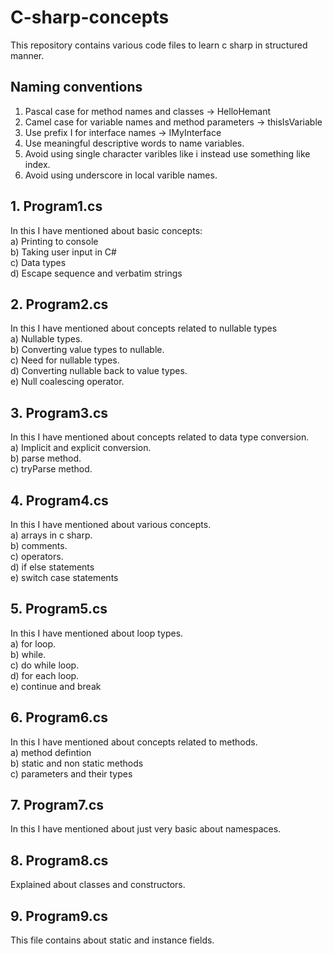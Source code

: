 # C-sharp-concepts
This repository contains various code files to learn c sharp in structured manner.

## Naming conventions<br>
1. Pascal case for method names and classes -> HelloHemant<br>
2. Camel case for variable names and method parameters -> thisIsVariable<br>
3. Use prefix I for interface names -> IMyInterface<br>
4. Use meaningful descriptive words to name variables.<br>
5. Avoid using single character varibles like i instead use something like index.<br>
6. Avoid using underscore in local varible names.<br>

## 1. Program1.cs <br>
In this I have mentioned about basic concepts:<br>
a) Printing to console<br>
b) Taking user input in C#<br>
c) Data types<br>
d) Escape sequence and verbatim strings<br>

## 2. Program2.cs <br>
In this I have mentioned about concepts related to nullable types<br>
a) Nullable types.<br>
b) Converting value types to nullable.<br>
c) Need for nullable types.<br>
d) Converting nullable back to value types.<br>
e) Null coalescing operator. <br>

## 3. Program3.cs <br>
In this I have mentioned about concepts related to data type conversion.<br>
a) Implicit and explicit conversion.<br>
b) parse method.<br>
c) tryParse method.<br>

## 4. Program4.cs <br>
In this I have mentioned about various concepts.<br>
a) arrays in c sharp.<br>
b) comments.<br>
c) operators.<br>
d) if else statements<br>
e) switch case statements<br>

## 5. Program5.cs <br>
In this I have mentioned about loop types.<br>
a) for loop.<br>
b) while.<br>
c) do while loop.<br>
d) for each loop.<br>
e) continue and break<br>

## 6. Program6.cs <br>
In this I have mentioned about concepts related to methods.<br>
a) method defintion<br>
b) static and non static methods<br>
c) parameters and their types<br>

## 7. Program7.cs <br>
In this I have mentioned about just very basic about namespaces.<br>

## 8. Program8.cs <br>
Explained about classes and constructors.<br>

## 9. Program9.cs <br>
This file contains about static and instance fields.<br>